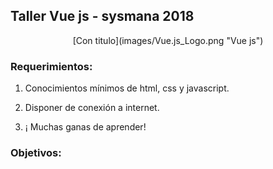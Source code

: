 ## Taller Vue js - sysmana 2018

<center>
[Con titulo](images/Vue.js_Logo.png "Vue js")
</center>

### Requerimientos:

1. Conocimientos mínimos de html, css y javascript.

2. Disponer de conexión a internet.

3. ¡ Muchas ganas de aprender!

### Objetivos:
